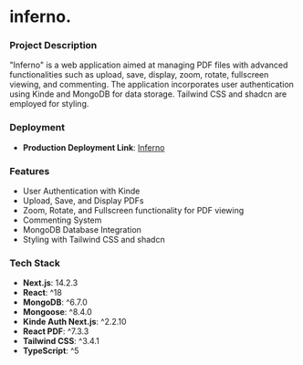 # inferno.

### Project Description

"Inferno" is a web application aimed at managing PDF files with advanced functionalities such as upload, save, display, zoom, rotate, fullscreen viewing, and commenting. The application incorporates user authentication using Kinde and MongoDB for data storage. Tailwind CSS and shadcn are employed for styling.

### Deployment

- **Production Deployment Link**: [Inferno](https://inferno-rosy.vercel.app/)

### Features

- User Authentication with Kinde
- Upload, Save, and Display PDFs
- Zoom, Rotate, and Fullscreen functionality for PDF viewing
- Commenting System
- MongoDB Database Integration
- Styling with Tailwind CSS and shadcn

### Tech Stack

- **Next.js**: 14.2.3
- **React**: ^18
- **MongoDB**: ^6.7.0
- **Mongoose**: ^8.4.0
- **Kinde Auth Next.js**: ^2.2.10
- **React PDF**: ^7.3.3
- **Tailwind CSS**: ^3.4.1
- **TypeScript**: ^5
